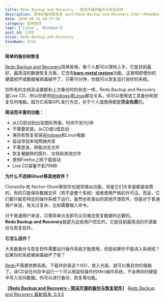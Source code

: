 ```yaml
---
title: Redo Backup and Recovery - 简洁开源的备份与恢复软件
description: 简单的备份和恢复 post/Redo-Backup-and-Recovery.html">RedoBackupandRecovery简单易用，每个人都可以很快上手。它是目前最好、最简洁的数据恢复方案。它含有bare-metalrestore功能，这表明即使你的硬盘损坏或数据被病毒破坏了，只需10分钟，你就可以恢复运行良好的系统。你所有的文档及设置都和上次备份时的状态一样。RedoBackupandRecovery是LiveCD，所以你使用post/Deepin-LiteXP-Windows-XP-SP3-V6.2.html">Windows或/tags/Linux">Linux都没关系。你可以使用该工具备份和恢复任何电脑。因为它采取GPL发行方式，对于个人或商用都是完全免费的。……
date: 2010-08-26 08:37:50
category: 应用软件
tags: ['Linux', 'Windows']
post_id: 1209
alias: Redo-Backup-and-Recovery
ViewNums: 5154
---
```


**简单的备份和恢复**

[Redo Backup and Recovery](/blog/redo-backup-and-recovery)简单易用，每个人都可以很快上手。它是目前最好、最简洁的数据恢复方案。它含有[**bare-metal restore**](http://en.wikipedia.org/wiki/Bare_metal_restore)功能，这表明即使你的硬盘损坏或数据被病毒破坏了，只需10分钟，你就可以恢复运行良好的系统。

你所有的文档及设置都和上次备份时的状态一样。Redo Backup and Recovery是Live CD，所以你使用[Windows](/blog/deepin-litexp-windows-xp-sp3-v62)或[Linux](/tags/Linux)都没关系。你可以使用该工具备份和恢复任何电脑。因为它采取GPL发行方式，对于个人或商用都是**完全免费**的。

**简洁而丰富的功能：**

* 从CD启动到出现图形界面，时间不到1分钟
* 不需要安装，从CD或U盘启动
* 保存和恢复安装[Windows](/tags/Windows)和Linux电脑
* 自动寻找本地网络共享
* 不需登录，即能浏览文件
* 恢复被删除的图片、文档和其他文件
* 使用Firefox上网下载驱动
* Live CD容量不到75MB

**为什么不选择****Ghost****等其他软件？**

Clonezilla 和 Norton Ghost等软件也提供类似功能。但是它们大多是都是收费的，有的只能保存数据文件（而不是整个系统）或者使用严格的许可证。而且，它们都只能在特定的操作系统下运行。虽然也有类似的其他开源软件，但是对于普通用户来说，有太过复杂，比如需要输入命令。

对于普通用户来说，只需简单点击即可从灾难总恢复数据时必要的。**Redo Backup and Recovery**就是为这些用户而生的，它是目前最简洁的开源备份与恢复软件。

**它怎么运作？**

大多数备份与恢复软件需要运行操作系统才能使用，但是如果你不能进入系统呢？如果你的系统被病毒破坏了呢？

[Redo](/blog/redo-backup-and-recovery)不需要依赖系统。下载并刻录这个ISO，放入光驱，就可以重启你的电脑了。该CD会在内存中运行一个可以用鼠标操作的Mini操作系统，不会再你的硬盘中写入任何数据。你可以进行备份、恢复等功能。

【[**Redo Backup and Recovery - 简洁开源的备份与恢复软件**](/blog/redo-backup-and-recovery)】
[Redo Backup and Recovery 最新版本: 0.9.5](http://redobackup.org/download.php)

